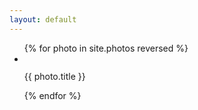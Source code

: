 ```yaml
---
layout: default
---
```

<div class="photo-list">
	<ul>
	  {% for photo in site.photos reversed %}
	    <li>
	    	<img src="/img/photos/{{ photo.image }}" alt="">
	    	<p class="photo-caption">{{ photo.title }}</p>
	    </li>
	  {% endfor %}
	</ul>
</div>
